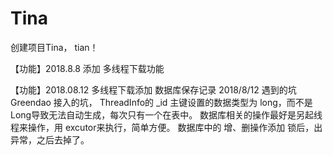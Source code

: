 # Tina
创建项目Tina， tian！

【功能】2018.8.8 添加 多线程下载功能

【功能】2018.08.12 多线程下载添加 数据库保存记录
  2018/8/12 遇到的坑
  Greendao 接入的坑， ThreadInfo的 _id 主键设置的数据类型为 long，而不是Long导致无法自动生成，每次只有一个在表中。
  数据库相关的操作最好是另起线程来操作，用 excutor来执行，简单方便。
  数据库中的 增、删操作添加 锁后，出异常，之后去掉了。
